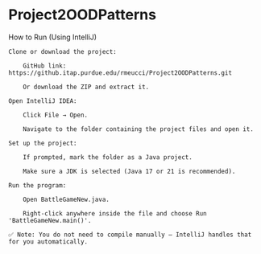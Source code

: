 ﻿# Project2OODPatterns

How to Run (Using IntelliJ)

    Clone or download the project:

        GitHub link: https://github.itap.purdue.edu/rmeucci/Project2OODPatterns.git

        Or download the ZIP and extract it.

    Open IntelliJ IDEA:

        Click File → Open.

        Navigate to the folder containing the project files and open it.

    Set up the project:

        If prompted, mark the folder as a Java project.

        Make sure a JDK is selected (Java 17 or 21 is recommended).

    Run the program:

        Open BattleGameNew.java.

        Right-click anywhere inside the file and choose Run 'BattleGameNew.main()'.

    ✅ Note: You do not need to compile manually — IntelliJ handles that for you automatically.
